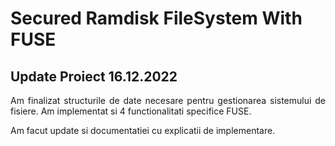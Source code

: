# Secured Ramdisk FileSystem With FUSE

## Update Proiect 16.12.2022
 <p align="justify">
    Am finalizat structurile de date necesare pentru gestionarea sistemului de fisiere. Am implementat si 4 functionalitati specifice FUSE.
  </p>
   <p align="justify">
    Am facut update si documentatiei cu explicatii de implementare.

  </p>
